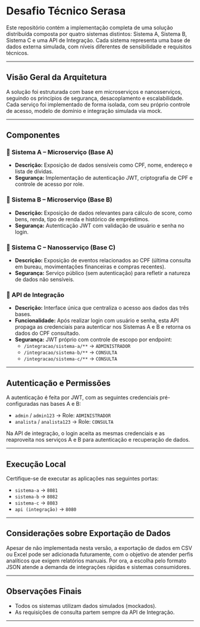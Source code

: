 # Desafio Técnico Serasa

Este repositório contém a implementação completa de uma solução distribuída composta por quatro sistemas distintos: Sistema A, Sistema B, Sistema C e uma API de Integração. Cada sistema representa uma base de dados externa simulada, com níveis diferentes de sensibilidade e requisitos técnicos.

---

## Visão Geral da Arquitetura

A solução foi estruturada com base em microserviços e nanosserviços, seguindo os princípios de segurança, desacoplamento e escalabilidade. Cada serviço foi implementado de forma isolada, com seu próprio controle de acesso, modelo de domínio e integração simulada via mock.

---

## Componentes

### 🔷 Sistema A – Microserviço (Base A)
- **Descrição:** Exposição de dados sensíveis como CPF, nome, endereço e lista de dívidas.
- **Segurança:** Implementação de autenticação JWT, criptografia de CPF e controle de acesso por role.

### 🔷 Sistema B – Microserviço (Base B)
- **Descrição:** Exposição de dados relevantes para cálculo de score, como bens, renda, tipo de renda e histórico de empréstimos.
- **Segurança:** Autenticação JWT com validação de usuário e senha no login.

### 🔷 Sistema C – Nanosserviço (Base C)
- **Descrição:** Exposição de eventos relacionados ao CPF (última consulta em bureau, movimentações financeiras e compras recentes).
- **Segurança:** Serviço público (sem autenticação) para refletir a natureza de dados não sensíveis.

### 🔷 API de Integração
- **Descrição:** Interface única que centraliza o acesso aos dados das três bases.
- **Funcionalidade:** Após realizar login com usuário e senha, esta API propaga as credenciais para autenticar nos Sistemas A e B e retorna os dados do CPF consultado.
- **Segurança:** JWT próprio com controle de escopo por endpoint:
  - `/integracao/sistema-a/**` → `ADMINISTRADOR`
  - `/integracao/sistema-b/**` → `CONSULTA`
  - `/integracao/sistema-c/**` → `CONSULTA`

---

## Autenticação e Permissões

A autenticação é feita por JWT, com as seguintes credenciais pré-configuradas nas bases A e B:

- `admin` / `admin123` → Role: `ADMINISTRADOR`
- `analista` / `analista123` → Role: `CONSULTA`

Na API de integração, o login aceita as mesmas credenciais e as reaproveita nos serviços A e B para autenticação e recuperação de dados.

---

## Execução Local

Certifique-se de executar as aplicações nas seguintes portas:

- `sistema-a` → `8081`
- `sistema-b` → `8082`
- `sistema-c` → `8083`
- `api (integração)` → `8080`

---

## Considerações sobre Exportação de Dados

Apesar de não implementada nesta versão, a exportação de dados em CSV ou Excel pode ser adicionada futuramente, com o objetivo de atender perfis analíticos que exigem relatórios manuais. Por ora, a escolha pelo formato JSON atende a demanda de integrações rápidas e sistemas consumidores.

---

## Observações Finais

- Todos os sistemas utilizam dados simulados (mockados).
- As requisições de consulta partem sempre da API de Integração.

---

